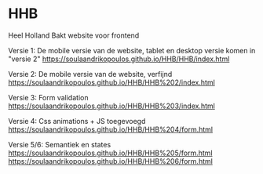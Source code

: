 # HHB
Heel Holland Bakt website voor frontend

Versie 1:
De mobile versie van de website, tablet en desktop versie komen in "versie 2"
https://soulaandrikopoulos.github.io/HHB/HHB/index.html

Versie 2:
De mobile versie van de website, verfijnd
https://soulaandrikopoulos.github.io/HHB/HHB%202/index.html

Versie 3:
Form validation
https://soulaandrikopoulos.github.io/HHB/HHB%203/index.html

Versie 4:
Css animations + JS toegevoegd
https://soulaandrikopoulos.github.io/HHB/HHB%204/form.html

Versie 5/6:
Semantiek en states
https://soulaandrikopoulos.github.io/HHB/HHB%205/form.html
https://soulaandrikopoulos.github.io/HHB/HHB%206/form.html

